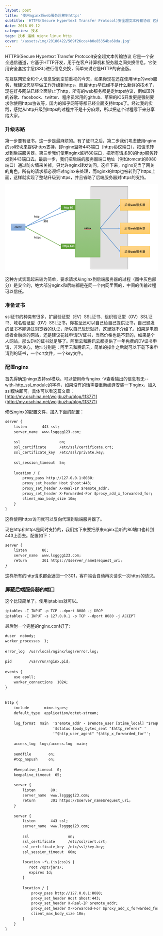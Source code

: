 ```yaml
---
layout: post
title: '使用nginx将web服务迁移到https'
subtitle: 'HTTPS(Secure Hypertext Transfer Protocol)安全超文本传输协议 它是一个安全通信通道，它基于HTTP开发，用于在客户计算机和服务器之间交换信息。它使用安全套接字层(SSL)进行信息交换，简单来说它是HTTP的安全版。'
date: 2016-09-12
categories: 技术
tags: 技术 运维 nignx linux http 
cover: '/assets/img/20180422/569f26cce4b0e85354ba68da.jpg'
---
```


HTTPS(Secure Hypertext Transfer Protocol)安全超文本传输协议 它是一个安全通信通道，它基于HTTP开发，用于在客户计算机和服务器之间交换信息。它使用安全套接字层(SSL)进行信息交换，简单来说它是HTTP的安全版。

在互联网安全和个人信息受到空前重视的今天，如果你现在还在使用http的web服务，我建议您尽早做工作升级到https。而且https早已经不是什么新鲜的技术了，现在好多网站已经全面禁止了http，所有的web服务都是走https协议，例如国外的谷歌、facebook、twitter、程序员常用的github、苹果的iOS开发更是强制要求你使用https协议等，国内的知乎网等等都已经全面支持https了。经过我的实践，感觉从http升级到https的过程并不是十分麻烦，所以把这个过程写下来分享给大家。

### 升级思路
第一步要有证书，这一步是最麻烦的。有了证书之后，第二步我们考虑使用nginx的ssl模块来提供https支持，即nginx监听443端口（https协议端口），把请求转发到后端服务器。第三步我们使用nginx监听80端口，把所有请求80的http服务转发到443端口去。最后一步，我们把后端的服务器端口地址（例如tomcat的8080端口）通过防火墙来关掉，只允许nginx转发访问，这样下来，nginx充当了网关的角色，所有的请求都必须经过nginx来处理，而nginx的http也被转到了https上面，这样就实现了整站升级到https，并且省略了后端服务器对https的支持。

![image](/assets/img/20180422/8526b5f6474b4390a7a32aee160c0296.png)

这种方式实现起来较为简单，要求请求从nginx到后端服务器的过程（图中灰色部分）是安全的，绝大部分nginx和后端都是在同一个内网里面的，中间的传输过程可以信任。

### 准备证书

ssl证书的种类有很多，扩展验证型（EV）SSL证书、组织验证型（OV）SSL证书、域名验证型（DV）SSL证书，你甚至还可以自己给自己提供证书，自己颁发的证书不能通过浏览器的认证，所以自己玩玩就好，这里就不介绍了。如果是电商或者金融类的网站，还是建议花钱申请EV证书，当然价格也是不菲的，如果是个人网站，那么DV的证书就足够了。阿里云和腾讯云都提供了一年免费的DV证书申请，非常良心，地址分别是：阿里云和腾讯云，简单的操作之后就可以下载下来申请到的证书，一个crt文件，一个key文件。

### 配置nginx
首先得确定ningx支持ssl模块。可以使用命令nginx -V查看输出的信息有无--with-http_ssl_module的字样，如果没有的话需要重新编译安装一下nginx，加入ssl模块即可。具体可以看这篇文章：[http://my.oschina.net/wojibuzhu/blog/113771](http://my.oschina.net/wojibuzhu/blog/113771)

修改nginx的配置文件，加入下面的配置：

```XML
server {
    listen       443 ssl;
    server_name  www.lsgggg123.com;

    ssl                  on;
    ssl_certificate      /etc/ssl/certificate.crt;
    ssl_certificate_key  /etc/ssl/private.key;

    ssl_session_timeout  5m;

    location / {
        proxy_pass http://127.0.0.1:8080;
        proxy_set_header Host $host:443;
        proxy_set_header X-Real-IP $remote_addr;
        proxy_set_header X-Forwarded-For $proxy_add_x_forwarded_for;
        client_max_body_size 10m;
    }
}
```

这样使用https访问就可以反向代理到后端服务器了。

现在http和https是同时支持的，我们接下来要把原来nginx监听的80端口也转到443上面去。配置如下：

```XML
server {
    listen       80;
    server_name  www.lsgggg123.com;
    return       301 https://$server_name$request_uri;
}
```

这样所有的http请求都会返回一个301，客户端会自动再次请求一次https的请求。

### 屏蔽后端服务器的端口

这个比较简单了。使用iptables就可以。

```XML
iptables -I INPUT -p TCP --dport 8080 -j DROP
iptables -I INPUT -s 127.0.0.1 -p TCP --dport 8080 -j ACCEPT
```

最后附一个完整的nginx.conf好了:

```XML
#user  nobody;
worker_processes  1;

error_log  /usr/local/nginx/logs/error.log;

pid        /var/run/nginx.pid;

events {
    use epoll;
    worker_connections  1024;
}


http {
    include       mime.types;
    default_type  application/octet-stream;

    log_format  main  '$remote_addr - $remote_user [$time_local] "$request" '
                      '$status $body_bytes_sent "$http_referer" '
                      '"$http_user_agent" "$http_x_forwarded_for"';

    access_log  logs/access.log  main;

    sendfile        on;
    #tcp_nopush     on;

    #keepalive_timeout  0;
    keepalive_timeout  65;

    server {
        listen       80;
        server_name  www.lsgggg123.com;
        return       301 https://$server_name$request_uri;
    }

    server {
        listen       443 ssl;
        server_name  www.lsgggg123.com;

        ssl                  on;
        ssl_certificate      /etc/ssl/cert.crt;
        ssl_certificate_key  /etc/ssl/key.key;
        ssl_session_timeout  60m;

        location ~*\.(js|css)$ {
           root /opt/jars/;
           expires 1d;
        }

        location / {
            proxy_pass http://127.0.0.1:8080;
            proxy_set_header Host $host:443;
            proxy_set_header X-Real-IP $remote_addr;
            proxy_set_header X-Forwarded-For $proxy_add_x_forwarded_for;
            client_max_body_size 10m;
        }
    }
}
```